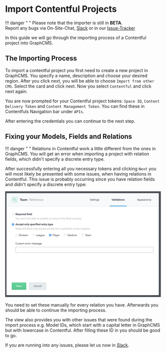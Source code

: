 # Import Contentful Projects

!!! danger " "
        Please note that the importer is still in **BETA**. <br/>
        Report any bugs via On-Site-Chat, [Slack](https://slack.graphcms.com) or in our [Issue-Tracker](https://github.com/GraphCMS/Issue-tracker)

In this guide we will go through the importing process of a Contentful project into GraphCMS.

## The Importing Process

To import a contentful project you first need to create a new project in GraphCMS. You specify a name, description and choose your desired region. After you click next, you will be able to choose `Import from other CMS`. Select the card and click next. Now you select `Contentful` and click next again.

You are now prompted for your Contentful project tokens: `Space ID`, `Content Delivery Token` and `Content Management Token`. You can find these in Contentfuls Navigation bar under `APIs`. 

After entering the credentials you can continue to the next step.

## Fixing your Models, Fields and Relations

!!! danger " "
        Relations in Contentful work a little different from the ones in GraphCMS. You will get an error when importing a project with relation fields, which didn't specify a discrete entry type.

After successfully entering all you necessary tokens and clicking `Next` you will most likely be presented with some issues, when having relations in Contentful. This issue is probably occurring since you have relation fields and didn't specify a discrete entry type:

![Relations in Contentful](../img/guides/Contentful_relation.png)

You need to set these manually for every relation you have. Afterwards you should be able to continue the importing process.

The view also provides you with other issues that were found during the import process e.g. Model IDs, which start with a capital letter in GraphCMS but with lowercase in Contentful. After filling these ID in you should be good to go.

If you are running into any issues, please let us now in [Slack](https://slack.graphcms.com).